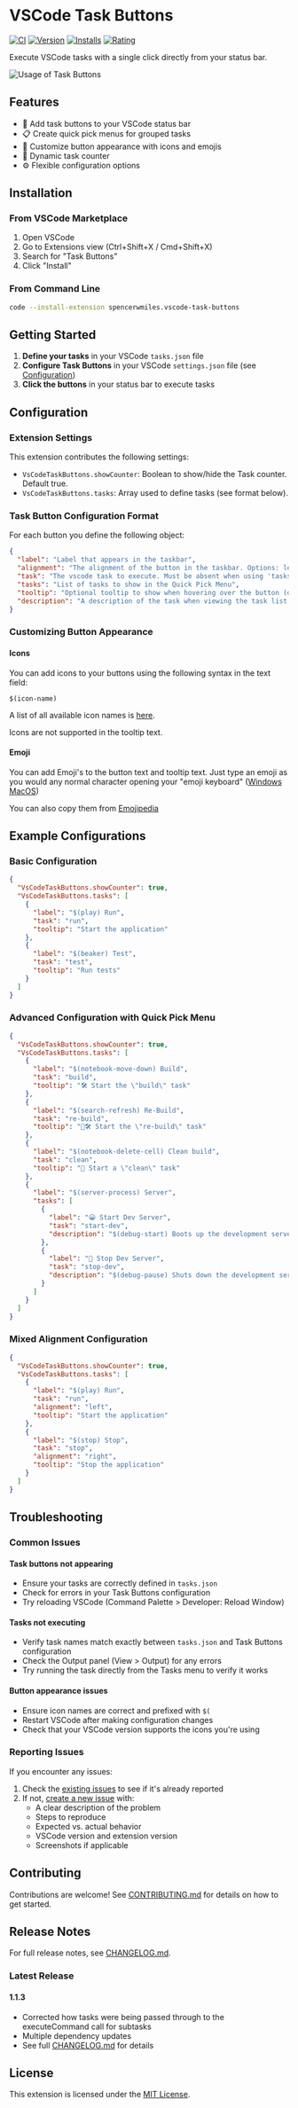 # VSCode Task Buttons

[![CI](https://github.com/spencerwmiles/vscode-task-buttons/actions/workflows/ci.yml/badge.svg)](https://github.com/spencerwmiles/vscode-task-buttons/actions/workflows/ci.yml)
[![Version](https://img.shields.io/visual-studio-marketplace/v/spencerwmiles.vscode-task-buttons)](https://marketplace.visualstudio.com/items?itemName=spencerwmiles.vscode-task-buttons)
[![Installs](https://img.shields.io/visual-studio-marketplace/i/spencerwmiles.vscode-task-buttons)](https://marketplace.visualstudio.com/items?itemName=spencerwmiles.vscode-task-buttons)
[![Rating](https://img.shields.io/visual-studio-marketplace/r/spencerwmiles.vscode-task-buttons)](https://marketplace.visualstudio.com/items?itemName=spencerwmiles.vscode-task-buttons&ssr=false#review-details)

Execute VSCode tasks with a single click directly from your status bar.

![Usage of Task Buttons](https://media.giphy.com/media/hPnRuIXkv7SE61Gj4C/giphy.gif)

## Features

- 🚀 Add task buttons to your VSCode status bar
- 📋 Create quick pick menus for grouped tasks
- 🎨 Customize button appearance with icons and emojis
- 🔄 Dynamic task counter
- ⚙️ Flexible configuration options

## Installation

### From VSCode Marketplace

1. Open VSCode
2. Go to Extensions view (Ctrl+Shift+X / Cmd+Shift+X)
3. Search for "Task Buttons"
4. Click "Install"

### From Command Line

```bash
code --install-extension spencerwmiles.vscode-task-buttons
```

## Getting Started

1. **Define your tasks** in your VSCode `tasks.json` file
2. **Configure Task Buttons** in your VSCode `settings.json` file (see [Configuration](#configuration))
3. **Click the buttons** in your status bar to execute tasks

## Configuration

### Extension Settings

This extension contributes the following settings:

- `VsCodeTaskButtons.showCounter`: Boolean to show/hide the Task counter. Default true.
- `VsCodeTaskButtons.tasks`: Array used to define tasks (see format below).

### Task Button Configuration Format

For each button you define the following object:

```json
{
  "label": "Label that appears in the taskbar",
  "alignment": "The alignment of the button in the taskbar. Options: left and right. Default: left",
  "task": "The vscode task to execute. Must be absent when using 'tasks'",
  "tasks": "List of tasks to show in the Quick Pick Menu",
  "tooltip": "Optional tooltip to show when hovering over the button (defaults to task name)",
  "description": "A description of the task when viewing the task list in the Quick Pick Menu"
}
```

### Customizing Button Appearance

#### Icons

You can add icons to your buttons using the following syntax in the text field:

`$(icon-name)`

A list of all available icon names is [here](https://code.visualstudio.com/api/references/icons-in-labels#icon-listing).

Icons are not supported in the tooltip text.

#### Emoji

You can add Emoji's to the button text and tooltip text.
Just type an emoji as you would any normal character opening your "emoji keyboard" ([Windows](https://support.microsoft.com/en-us/windows/windows-keyboard-tips-and-tricks-588e0b72-0fff-6d3f-aeee-6e5116097942) [MacOS](https://support.apple.com/guide/mac-help/use-emoji-and-symbols-on-mac-mchlp1560/mac))

You can also copy them from [Emojipedia](https://emojipedia.org/)

## Example Configurations

### Basic Configuration

```json
{
  "VsCodeTaskButtons.showCounter": true,
  "VsCodeTaskButtons.tasks": [
    {
      "label": "$(play) Run",
      "task": "run",
      "tooltip": "Start the application"
    },
    {
      "label": "$(beaker) Test",
      "task": "test",
      "tooltip": "Run tests"
    }
  ]
}
```

### Advanced Configuration with Quick Pick Menu

```json
{
  "VsCodeTaskButtons.showCounter": true,
  "VsCodeTaskButtons.tasks": [
    {
      "label": "$(notebook-move-down) Build",
      "task": "build",
      "tooltip": "🛠️ Start the \"build\" task"
    },
    {
      "label": "$(search-refresh) Re-Build",
      "task": "re-build",
      "tooltip": "🧹🛠️ Start the \"re-build\" task"
    },
    {
      "label": "$(notebook-delete-cell) Clean build",
      "task": "clean",
      "tooltip": "🧹 Start a \"clean\" task"
    },
    {
      "label": "$(server-process) Server",
      "tasks": [
        {
          "label": "😀 Start Dev Server",
          "task": "start-dev",
          "description": "$(debug-start) Boots up the development server"
        },
        {
          "label": "🛑 Stop Dev Server",
          "task": "stop-dev",
          "description": "$(debug-pause) Shuts down the development server"
        }
      ]
    }
  ]
}
```

### Mixed Alignment Configuration

```json
{
  "VsCodeTaskButtons.showCounter": true,
  "VsCodeTaskButtons.tasks": [
    {
      "label": "$(play) Run",
      "task": "run",
      "alignment": "left",
      "tooltip": "Start the application"
    },
    {
      "label": "$(stop) Stop",
      "task": "stop",
      "alignment": "right",
      "tooltip": "Stop the application"
    }
  ]
}
```

## Troubleshooting

### Common Issues

#### Task buttons not appearing

- Ensure your tasks are correctly defined in `tasks.json`
- Check for errors in your Task Buttons configuration
- Try reloading VSCode (Command Palette > Developer: Reload Window)

#### Tasks not executing

- Verify task names match exactly between `tasks.json` and Task Buttons configuration
- Check the Output panel (View > Output) for any errors
- Try running the task directly from the Tasks menu to verify it works

#### Button appearance issues

- Ensure icon names are correct and prefixed with `$(`
- Restart VSCode after making configuration changes
- Check that your VSCode version supports the icons you're using

### Reporting Issues

If you encounter any issues:

1. Check the [existing issues](https://github.com/spencerwmiles/vscode-task-buttons/issues) to see if it's already reported
2. If not, [create a new issue](https://github.com/spencerwmiles/vscode-task-buttons/issues/new) with:
   - A clear description of the problem
   - Steps to reproduce
   - Expected vs. actual behavior
   - VSCode version and extension version
   - Screenshots if applicable

## Contributing

Contributions are welcome! See [CONTRIBUTING.md](CONTRIBUTING.md) for details on how to get started.

## Release Notes

For full release notes, see [CHANGELOG.md](CHANGELOG.md).

### Latest Release

#### 1.1.3

- Corrected how tasks were being passed through to the executeCommand call for subtasks
- Multiple dependency updates
- See full [CHANGELOG.md](CHANGELOG.md) for details

## License

This extension is licensed under the [MIT License](LICENSE.md).
